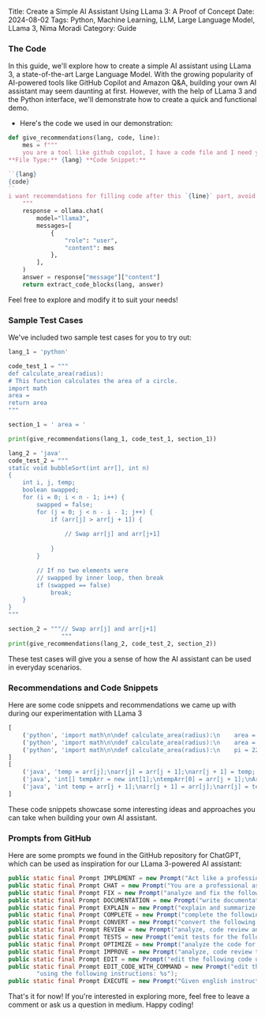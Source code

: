 Title: Create a Simple AI Assistant Using LLama 3: A Proof of Concept
Date: 2024-08-02
Tags: Python, Machine Learning, LLM, Large Language Model, LLama 3, Nima Moradi
Category: Guide

### The Code
In this guide, we'll explore how to create a simple AI assistant using LLama 3,
a state-of-the-art Large Language Model.
With the growing popularity of AI-powered tools like GitHub Copilot and Amazon Q&A,
building your own AI assistant may seem daunting at first.
However, with the help of LLama 3 and the Python interface,
we'll demonstrate how to create a quick and functional demo.


* Here's the code we used in our demonstration:

```python
def give_recommendations(lang, code, line):
    mes = f"""
    you are a tool like github copilot, I have a code file and I need your help to provide recommendations for a specific line. Below is the relevant code snippet and given this code 
**File Type:** {lang} **Code Snippet:**

``{lang}
{code}
``
i want recomendations for filling code after this `{line}` part, avoid unnecessary comments
    """
    response = ollama.chat(
        model="llama3",
        messages=[
            {
                "role": "user",
                "content": mes
            },
        ],
    )
    answer = response["message"]["content"]
    return extract_code_blocks(lang, answer)
```

Feel free to explore and modify it to suit your needs!

### Sample Test Cases

We've included two sample test cases for you to try out:
```python
lang_1 = 'python'

code_test_1 = """
def calculate_area(radius):
# This function calculates the area of a circle.
import math
area = 
return area
"""

section_1 = ' area = '

print(give_recommendations(lang_1, code_test_1, section_1))

lang_2 = 'java'
code_test_2 = """
static void bubbleSort(int arr[], int n)
{
    int i, j, temp;
    boolean swapped;
    for (i = 0; i < n - 1; i++) {
        swapped = false;
        for (j = 0; j < n - i - 1; j++) {
            if (arr[j] > arr[j + 1]) {
                
                // Swap arr[j] and arr[j+1]
               
            }
        }

        // If no two elements were
        // swapped by inner loop, then break
        if (swapped == false)
            break;
    }
}
"""

section_2 = """// Swap arr[j] and arr[j+1]
               """
print(give_recommendations(lang_2, code_test_2, section_2))
```
These test cases will give you a sense of how the AI assistant can be used in everyday scenarios.

### Recommendations and Code Snippets

Here are some code snippets and recommendations we came up with during our experimentation with LLama 3
```python
[
    ('python', 'import math\n\ndef calculate_area(radius):\n    area = math.pi * (radius ** 2)\n    return area')
    ('python', 'import math\n\ndef calculate_area(radius):\n    area = math.pi * (radius ** 2)\n    return area'),
    ('python', 'import math\n\ndef calculate_area(radius):\n    pi = 22 / 7\n    area = pi * (radius ** 2)\n    return area'), ('python', 'import math\n\ndef calculate_area(radius):\n    try:\n        area = math.pi * (radius ** 2)\n        return area\n    except TypeError:\n        return "Error: Radius must be a number"')
]
[
    ('java', 'temp = arr[j];\narr[j] = arr[j + 1];\narr[j + 1] = temp;'),
    ('java', 'int[] tempArr = new int[1];\ntempArr[0] = arr[j + 1];\nArrays.swap(arr, j, j + 1);\narr[j + 1] = tempArr[0];'),
    ('java', 'int temp = arr[j + 1];\narr[j + 1] = arr[j];\narr[j] = temp;')
]
```

These code snippets showcase some interesting ideas and approaches you can take when building your own AI assistant.
### Prompts from GitHub
Here are some prompts we found in the GitHub repository for ChatGPT, which can be used as inspiration for our LLama 3-powered AI assistant:
```java
public static final Prompt IMPLEMENT = new Prompt("Act like a professional programmer. From concise requests you infer the intended functionality. First write out the idea in plain text, as a comment in the appropirate programming language. Then write out the code in a function, multiple functions or the appropriate data format (such as xml, json or any other). Now, implement the following specification using code in the mentioned language. ");
public static final Prompt CHAT = new Prompt("You are a professional assistant. You are chatting with the programmer about the following topic: ");
public static final Prompt FIX = new Prompt("analyze and fix the following error");
public static final Prompt DOCUMENTATION = new Prompt("write documentation for the following code");
public static final Prompt EXPLAIN = new Prompt("explain and summarize the following");
public static final Prompt COMPLETE = new Prompt("complete the following code");
public static final Prompt CONVERT = new Prompt("convert the following code by transpiling it to ");
public static final Prompt REVIEW = new Prompt("analyze, code review and make suggestions to improve the following code");
public static final Prompt TESTS = new Prompt("emit tests for the following code");
public static final Prompt OPTIMIZE = new Prompt("analyze the code for optimization potential, then optimize the code accordingly");
public static final Prompt IMPROVE = new Prompt("analyze, code review the following code, then improve and optimize the code accordingly");
public static final Prompt EDIT = new Prompt("edit the following code using the following instructions: ");
public static final Prompt EDIT_CODE_WITH_COMMAND = new Prompt("edit the following code: %s\n" +
        "using the following instructions: %s");
public static final Prompt EXECUTE = new Prompt("Given english instructions, find the right terminal command in a zsh shell. The command should be in the following format: ```bash <command>```");
```
That's it for now! If you're interested in exploring more, feel free to leave a comment or ask us a question in medium. Happy coding!
